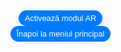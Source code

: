 <head>
 <meta charset="UTF-8">
 <meta name="viewport" content="width=device-width, initial-scale=1.0">
 <title>Modele AR Optimizate - Guler Cervical</title>
 <style>
 body {
  margin: 0;
  padding: 0;
  font-family: Arial, sans-serif;
  background-image: url('fundal6.jpg');
  background-size: cover;
  background-position: center;
  display: flex;
  justify-content: center;
  align-items: center;
  height: 100vh;
 }
 .model-container {
  display: flex;
  flex-direction: column;
  align-items: center;
  justify-content: center;
 }
 .model-section {
  text-align: center;
 margin-top: 38px; /* Mută modelul 3D cu aproximativ 1cm mai jos */
 }
 model-viewer {
  width: 188px;
  height: 188px;
  margin: 0 auto;
  border-radius: 20px;
  box-shadow: 0 4px 8px rgba(0,0,0,0.2);
  --model-viewer-auto-rotate-delay: 2s;
  --model-viewer-camera-controls-touch-action: pan-y;
 }
 .ar-button {
  padding: 5px 10px;
  font-size: 0.8rem;
  margin-top: 10px;
  background-color: #007BFF;
  color: white;
  border: none;
  border-radius: 20px;
  cursor: pointer;
  transition: background-color 0.3s, box-shadow 0.3s;
 }
 .back-link {
  display: inline-block;
  padding: 5px 10px;
  font-size: 0.8rem;
  background-color: #007BFF;
  color: white;
  text-decoration: none;
  border-radius: 20px;
  margin-top: 50px - 57px; /* Distanța față de model */
  cursor: pointer;
  transition: background-color 0.3s, box-shadow 0.3s;
 }
.ar-button:hover,
 .back-link:hover {
  background-color: #0056b3;
  box-shadow: 0 4px 8px rgba(0, 0, 0, 0.3);
 }
p {
  color: #FFFFFF;
  font-size: 1.2em;
  margin-top: 10px;
 }
 </style>
 <script type="module" src="https://unpkg.com/@google/model-viewer"></script>
</head>
<body>
<div class="model-container">
 <!-- Model Guler Cervical -->
 <div class="model-section">
 <model-viewer
  src="guler2.glb"
  ios-src="guler2.usdz"
  ar
  ar-modes="webxr scene-viewer quick-look"
  camera-controls
  auto-rotate
  environment-image="neutral"
  shadow-intensity="1"
  loading="lazy"
  alt="Guler Cervical"
  min-camera-orbit="auto 0deg 0deg"
  max-camera-orbit="auto 80deg auto">
  <button slot="ar-button" class="ar-button">Activează modul AR</button>
 </model-viewer>
 </div>
 <a href="https://augmentedrealityweb.github.io/toate-produsele/" class="back-link">Înapoi la meniul principal</a>
</div>
</body>
